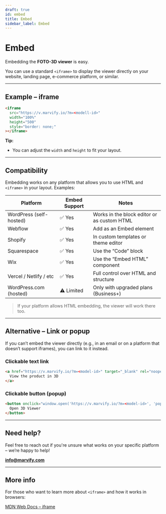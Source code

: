 ```yaml
---
draft: true
id: embed
title: Embed
sidebar_label: Embed
---
```

# Embed

Embedding the **FOTO-3D viewer** is easy.

You can use a standard `<iframe>` to display the viewer directly on your website, landing page, e-commerce platform, or similar.

---

## Example – iframe

```html
<iframe
  src="https://v.marvify.io/?m=<modell-id>"
  width="100%"
  height="500"
  style="border: none;"
></iframe>
```

**Tip:**  
- You can adjust the `width` and `height` to fit your layout.

---

## Compatibility

Embedding works on any platform that allows you to use HTML and `<iframe>` in your layout. Examples:

| Platform                   | Embed Support       | Notes                                           |
| -------------------------- | ------------------- | ----------------------------------------------- |
| WordPress (self-hosted)    | ✅ Yes               | Works in the block editor or as custom HTML     |
| Webflow                    | ✅ Yes               | Add as an Embed element                         |
| Shopify                    | ✅ Yes               | In custom templates or theme editor             |
| Squarespace                | ✅ Yes               | Use the “Code” block                            |
| Wix                        | ✅ Yes               | Use the “Embed HTML” component                  |
| Vercel / Netlify / etc     | ✅ Yes               | Full control over HTML and structure            |
| WordPress.com (hosted)     | ⚠️ Limited           | Only with upgraded plans (Business+)            |

> If your platform allows HTML embedding, the viewer will work there too.


---

## Alternative – Link or popup

If you can’t embed the viewer directly (e.g., in an email or on a platform that doesn’t support iframes), you can link to it instead.

### Clickable text link

```html
<a href="https://v.marvify.io/?m=<model-id>" target="_blank" rel="noopener">
  View the product in 3D
</a>
```

### Clickable button (popup)

```html
<button onclick="window.open('https://v.marvify.io/?m=<model-id>', 'popup', 'width=800,height=600'); return false;">
  Open 3D Viewer
</button>
```

---

## Need help?

Feel free to reach out if you're unsure what works on your specific platform – we’re happy to help!

**[info@marvify.com](mailto:info@marvify.com)**

---

## More info

For those who want to learn more about `<iframe>` and how it works in browsers:

[MDN Web Docs – iframe](https://developer.mozilla.org/en-US/docs/Web/HTML/Element/iframe)

